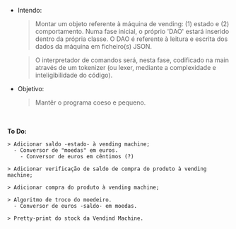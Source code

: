 * Intendo:

  > Montar um objeto referente à máquina de vending: (1) estado e (2) comportamento. Numa fase inicial, o próprio 'DAO' estará inserido dentro da própria classe. O DAO é referente à leitura e escrita dos dados da máquina em ficheiro(s) JSON.

  > O interpretador de comandos será, nesta fase, codificado na main através de um tokenizer (ou lexer, mediante a complexidade e inteligibilidade do código).

 * Objetivo:

   > Mantêr o programa coeso e pequeno.

\
\
**To Do:**
```
> Adicionar saldo -estado- à vending machine;
  - Conversor de "moedas" em euros.
    - Conversor de euros em cêntimos (?)

> Adicionar verificação de saldo de compra do produto à vending machine;

> Adicionar compra do produto à vending machine;

> Algoritmo de troco do moedeiro.
  - Conversor de euros -saldo- em moedas.

> Pretty-print do stock da Vendind Machine.
```
